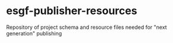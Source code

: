 esgf-publisher-resources
========================

Repository of project schema and resource files needed for "next generation" publishing